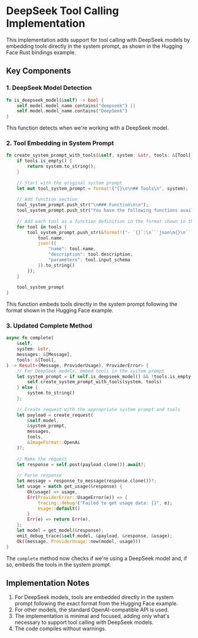 # DeepSeek Tool Calling Implementation

This implementation adds support for tool calling with DeepSeek models by embedding tools directly in the system prompt, as shown in the Hugging Face Rust bindings example.

## Key Components

### 1. DeepSeek Model Detection

```rust
fn is_deepseek_model(&self) -> bool {
    self.model.model_name.contains("deepseek") || 
    self.model.model_name.contains("DeepSeek")
}
```

This function detects when we're working with a DeepSeek model.

### 2. Tool Embedding in System Prompt

```rust
fn create_system_prompt_with_tools(&self, system: &str, tools: &[Tool]) -> String {
    if tools.is_empty() {
        return system.to_string();
    }
    
    // Start with the original system prompt
    let mut tool_system_prompt = format!("{}\n\n## Tools\n", system);
    
    // Add function section
    tool_system_prompt.push_str("\n### Function\n\n");
    tool_system_prompt.push_str("You have the following functions available:\n\n");
    
    // Add each tool as a function definition in the format shown in the example
    for tool in tools {
        tool_system_prompt.push_str(&format!("- `{}`:\n```json\n{}\n```\n\n", 
            tool.name,
            json!({
                "name": tool.name,
                "description": tool.description,
                "parameters": tool.input_schema
            }).to_string()
        ));
    }
    
    tool_system_prompt
}
```

This function embeds tools directly in the system prompt following the format shown in the Hugging Face example.

### 3. Updated Complete Method

```rust
async fn complete(
    &self,
    system: &str,
    messages: &[Message],
    tools: &[Tool],
) -> Result<(Message, ProviderUsage), ProviderError> {
    // For DeepSeek models, embed tools in the system prompt
    let system_prompt = if self.is_deepseek_model() && !tools.is_empty() {
        self.create_system_prompt_with_tools(system, tools)
    } else {
        system.to_string()
    };
    
    // Create request with the appropriate system prompt and tools
    let payload = create_request(
        &self.model, 
        &system_prompt, 
        messages, 
        tools, 
        &ImageFormat::OpenAi
    )?;
    
    // Make the request
    let response = self.post(payload.clone()).await?;
    
    // Parse response
    let message = response_to_message(response.clone())?;
    let usage = match get_usage(&response) {
        Ok(usage) => usage,
        Err(ProviderError::UsageError(e)) => {
            tracing::debug!("Failed to get usage data: {}", e);
            Usage::default()
        }
        Err(e) => return Err(e),
    };
    let model = get_model(&response);
    emit_debug_trace(&self.model, &payload, &response, &usage);
    Ok((message, ProviderUsage::new(model, usage)))
}
```

The `complete` method now checks if we're using a DeepSeek model and, if so, embeds the tools in the system prompt.

## Implementation Notes

1. For DeepSeek models, tools are embedded directly in the system prompt following the exact format from the Hugging Face example.
2. For other models, the standard OpenAI-compatible API is used.
3. The implementation is minimal and focused, adding only what's necessary to support tool calling with DeepSeek models.
4. The code compiles without warnings.